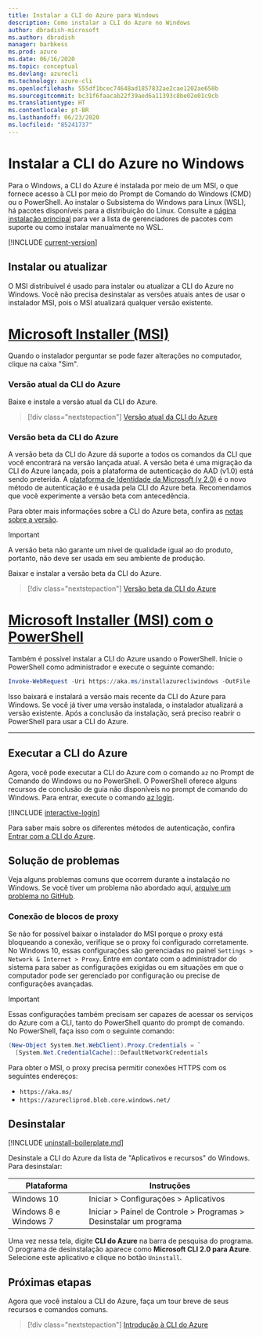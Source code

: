```yaml
---
title: Instalar a CLI do Azure para Windows
description: Como instalar a CLI do Azure no Windows
author: dbradish-microsoft
ms.author: dbradish
manager: barbkess
ms.prod: azure
ms.date: 06/16/2020
ms.topic: conceptual
ms.devlang: azurecli
ms.technology: azure-cli
ms.openlocfilehash: 555df1bcec74648ad1857832ae2cae1202ae650b
ms.sourcegitcommit: bc31f6faacab22f39aed6a11393c8be02e01c9cb
ms.translationtype: HT
ms.contentlocale: pt-BR
ms.lasthandoff: 06/23/2020
ms.locfileid: "85241737"
---
```

# <a name="install-azure-cli-on-windows"></a>Instalar a CLI do Azure no Windows

Para o Windows, a CLI do Azure é instalada por meio de um MSI, o que fornece acesso à CLI por meio do Prompt de Comando do Windows (CMD) ou o PowerShell.
Ao instalar o Subsistema do Windows para Linux (WSL), há pacotes disponíveis para a distribuição do Linux. Consulte a [página instalação principal](install-azure-cli.md) para ver a lista de gerenciadores de pacotes com suporte ou como instalar manualmente no WSL.

[!INCLUDE [current-version](includes/current-version.md)]

## <a name="install-or-update"></a>Instalar ou atualizar

O MSI distribuível é usado para instalar ou atualizar a CLI do Azure no Windows. Você não precisa desinstalar as versões atuais antes de usar o instalador MSI, pois o MSI atualizará qualquer versão existente.

# <a name="microsoft-installer-msi"></a>[Microsoft Installer (MSI)](#tab/azure-cli)

Quando o instalador perguntar se pode fazer alterações no computador, clique na caixa "Sim".

### <a name="azure-cli-current-version"></a>Versão atual da CLI do Azure

Baixe e instale a versão atual da CLI do Azure.  

> [!div class="nextstepaction"]
> [Versão atual da CLI do Azure](https://aka.ms/installazurecliwindows)

### <a name="azure-cli-beta-version"></a>Versão beta da CLI do Azure

A versão beta da CLI do Azure dá suporte a todos os comandos da CLI que você encontrará na versão lançada atual. A versão beta é uma migração da CLI do Azure lançada, pois a plataforma de autenticação do AAD (v1.0) está sendo preterida.  A [plataforma de Identidade da Microsoft (v 2.0)](/azure/active-directory/develop/v2-overview) é o novo método de autenticação e é usada pela CLI do Azure beta.  Recomendamos que você experimente a versão beta com antecedência.  

Para obter mais informações sobre a CLI do Azure beta, confira as [notas sobre a versão](release-notes-azure-cli?tabs=azure-cli-beta).

> [!IMPORTANT]
>
> A versão beta não garante um nível de qualidade igual ao do produto, portanto, não deve ser usada em seu ambiente de produção.

Baixar e instalar a versão beta da CLI do Azure.

> [!div class="nextstepaction"]
> [Versão beta da CLI do Azure](https://aka.ms/installazurecliwindowsbeta)

# <a name="microsoft-installer-msi-with-powershell"></a>[Microsoft Installer (MSI) com o PowerShell](#tab/azure-powershell)

Também é possível instalar a CLI do Azure usando o PowerShell. Inicie o PowerShell como administrador e execute o seguinte comando:

   ```PowerShell
   Invoke-WebRequest -Uri https://aka.ms/installazurecliwindows -OutFile .\AzureCLI.msi; Start-Process msiexec.exe -Wait -ArgumentList '/I AzureCLI.msi /quiet'; rm .\AzureCLI.msi
   ```

Isso baixará e instalará a versão mais recente da CLI do Azure para Windows. Se você já tiver uma versão instalada, o instalador atualizará a versão existente. Após a conclusão da instalação, será preciso reabrir o PowerShell para usar a CLI do Azure.

---

## <a name="run-the-azure-cli"></a>Executar a CLI do Azure

Agora, você pode executar a CLI do Azure com o comando `az` no Prompt de Comando do Windows ou no PowerShell. O PowerShell oferece alguns recursos de conclusão de guia não disponíveis no prompt de comando do Windows. Para entrar, execute o comando [az login](/cli/azure/reference-index#az-login).

[!INCLUDE [interactive-login](includes/interactive-login.md)]

Para saber mais sobre os diferentes métodos de autenticação, confira [Entrar com a CLI do Azure](authenticate-azure-cli.md).

## <a name="troubleshooting"></a>Solução de problemas

Veja alguns problemas comuns que ocorrem durante a instalação no Windows. Se você tiver um problema não abordado aqui, [arquive um problema no GitHub](https://github.com/Azure/azure-cli/issues).

### <a name="proxy-blocks-connection"></a>Conexão de blocos de proxy

Se não for possível baixar o instalador do MSI porque o proxy está bloqueando a conexão, verifique se o proxy foi configurado corretamente. No Windows 10, essas configurações são gerenciadas no painel `Settings > Network & Internet > Proxy`. Entre em contato com o administrador do sistema para saber as configurações exigidas ou em situações em que o computador pode ser gerenciado por configuração ou precise de configurações avançadas.

> [!IMPORTANT]
> Essas configurações também precisam ser capazes de acessar os serviços do Azure com a CLI, tanto do PowerShell quanto do prompt de comando. No PowerShell, faça isso com o seguinte comando:
>
> ```powershell
> (New-Object System.Net.WebClient).Proxy.Credentials = `
>   [System.Net.CredentialCache]::DefaultNetworkCredentials
> ```

Para obter o MSI, o proxy precisa permitir conexões HTTPS com os seguintes endereços:

* `https://aka.ms/`
* `https://azurecliprod.blob.core.windows.net/`

## <a name="uninstall"></a>Desinstalar

[!INCLUDE [uninstall-boilerplate.md](includes/uninstall-boilerplate.md)]

Desinstale a CLI do Azure da lista de "Aplicativos e recursos" do Windows. Para desinstalar:

| Plataforma | Instruções |
|---|---|
| Windows 10 | Iniciar > Configurações > Aplicativos |
| Windows 8 e Windows 7 | Iniciar > Painel de Controle > Programas > Desinstalar um programa |

Uma vez nessa tela, digite __CLI do Azure__ na barra de pesquisa do programa. O programa de desinstalação aparece como __Microsoft CLI 2.0 para Azure__. Selecione este aplicativo e clique no botão `Uninstall`.

## <a name="next-steps"></a>Próximas etapas

Agora que você instalou a CLI do Azure, faça um tour breve de seus recursos e comandos comuns.

> [!div class="nextstepaction"]
> [Introdução à CLI do Azure](get-started-with-azure-cli.md)
